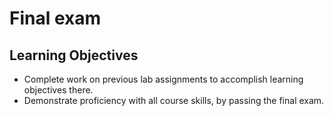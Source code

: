 # Final exam

## Learning Objectives

- Complete work on previous lab assignments to accomplish learning objectives there. 
- Demonstrate proficiency with all course skills, by passing the final exam. 
